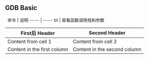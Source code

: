 ## GDB Basic
 
命令 | 说明
----- | -----
bt | 查看函数调用栈和参数


First后 Header | Second Header
------------ | -------------
Content from cell 1 | Content from cell 2
Content in the first column | Content in the second column
